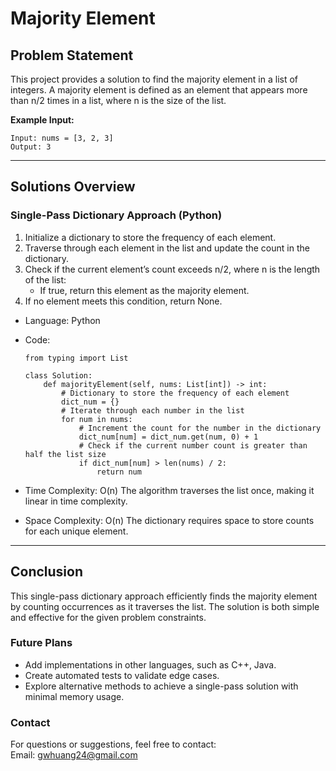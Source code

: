 # **Majority Element**

## **Problem Statement**
This project provides a solution to find the majority element in a list of integers. A majority element is defined as an element that appears more than n/2 times in a list, where n is the size of the list.

**Example Input:**
  ```
  Input: nums = [3, 2, 3]
  Output: 3
  ```
---

## **Solutions Overview**
### **Single-Pass Dictionary Approach (Python)**
1. Initialize a dictionary to store the frequency of each element.
2. Traverse through each element in the list and update the count in the dictionary.
3. Check if the current element’s count exceeds n/2, where n is the length of the list:
   - If true, return this element as the majority element.
4. If no element meets this condition, return None.
   
- Language: Python
- Code:
  ```
  from typing import List
  
  class Solution:
      def majorityElement(self, nums: List[int]) -> int:
          # Dictionary to store the frequency of each element
          dict_num = {}
          # Iterate through each number in the list
          for num in nums:
              # Increment the count for the number in the dictionary
              dict_num[num] = dict_num.get(num, 0) + 1
              # Check if the current number count is greater than half the list size
              if dict_num[num] > len(nums) / 2:
                  return num
  
  ```

- Time Complexity: O(n)
  The algorithm traverses the list once, making it linear in time complexity.
- Space Complexity: O(n)
  The dictionary requires space to store counts for each unique element.

---

## **Conclusion**
This single-pass dictionary approach efficiently finds the majority element by counting occurrences as it traverses the list. The solution is both simple and effective for the given problem constraints.

### **Future Plans**
- Add implementations in other languages, such as C++, Java.
- Create automated tests to validate edge cases.
- Explore alternative methods to achieve a single-pass solution with minimal memory usage.
  
### **Contact**
For questions or suggestions, feel free to contact:  
Email: gwhuang24@gmail.com
